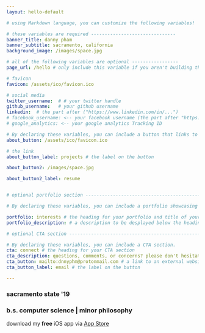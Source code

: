 ```yaml
---
layout: hello-default

# using Markdown language, you can customize the following variables!

# these variables are required -------------------------------
banner_title: danny pham
banner_subtitle: sacramento, california
background_image: /images/space.jpg

# all of the following variables are optional -----------------
page_url: /hello # only include this variable if you aren't building the page to your primary domain

# favicon
favicon: /assets/ico/favicon.ico

# social media
twitter_username:  # # your twitter handle
github_username:   # your github username
linkedin:  # the part after ("https://www.linkedin.com/in/...")
# facebook_username: <-- your facebook username (the part after "https://www.facebook.com/...")
# google_analytics: <-- your google analytics Tracking ID

# By declaring these variables, you can include a button that links to an external website or to media.
about_button: /assets/ico/favicon.ico

# the link
about_button_label: projects # the label on the button

about_button2: /images/space.jpg

about_button2_label: resume


# optional portfolio section ------------------------------------------

# By declaring these variables, you can include a portfolio showcasing your work and organize your portfolio's items into a custom layout, all without adding any CSS. In addition, you must 1) create an HTML file in the_includes folder for each project with the text you'd like to display, and 2) create a YAML file in the _data folder describing the order in which each project should be shown and categorized. See `/includes/example.html` and `/_data/work.yml` for examples.

portfolio: interests # the heading for your portfolio and title of your YAML file
portfolio_description: # a description to be desplayed below the heading and above the content

# optional CTA section --------------------------------------------------

# By declaring these variables, you can include a CTA section.
cta: connect # the heading for your CTA section
cta_description: questions, comments, or concerns? please don't hesitate to reach out. # a description to be desplayed below the heading and above the content
cta_button: mailto:dnnyphm@protonmail.com # a link to an external website or to media
cta_button_label: email # the label on the button

---			
```

[//]: # (write a bit about yourself here)
### sacramento state '19  

### b.s. computer science | minor philosophy

download my **free** iOS app via [App Store](https://apps.apple.com/us/app/learn-cybersecurity/id1556509824)
